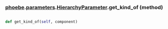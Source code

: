 ### [phoebe](phoebe.md).[parameters](phoebe.parameters.md).[HierarchyParameter](phoebe.parameters.HierarchyParameter.md).get_kind_of (method)


```py

def get_kind_of(self, component)

```



        

